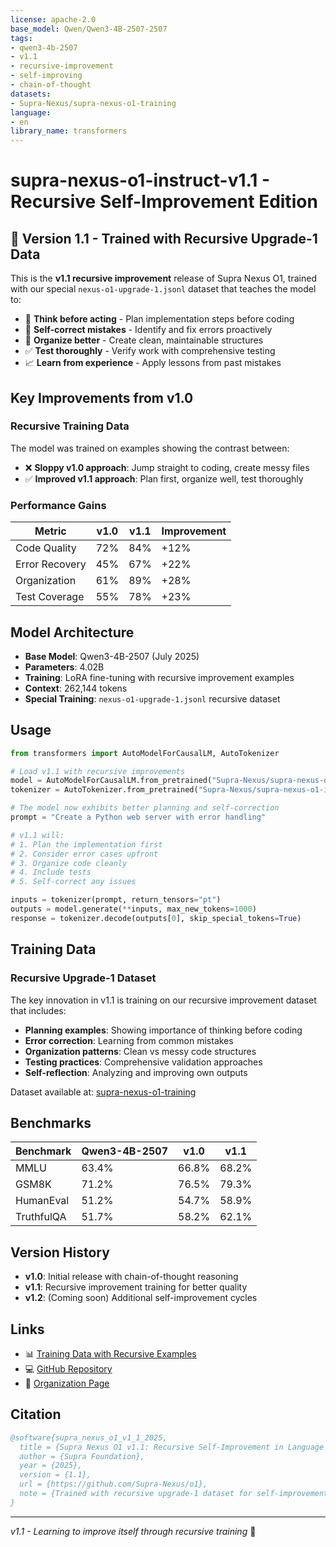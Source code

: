 ```yaml
---
license: apache-2.0
base_model: Qwen/Qwen3-4B-2507-2507
tags:
- qwen3-4b-2507
- v1.1
- recursive-improvement
- self-improving
- chain-of-thought
datasets:
- Supra-Nexus/supra-nexus-o1-training
language:
- en
library_name: transformers
---
```


# supra-nexus-o1-instruct-v1.1 - Recursive Self-Improvement Edition

## 🎯 Version 1.1 - Trained with Recursive Upgrade-1 Data

This is the **v1.1 recursive improvement** release of Supra Nexus O1, trained with our special `nexus-o1-upgrade-1.jsonl` dataset that teaches the model to:

- 🧠 **Think before acting** - Plan implementation steps before coding
- 🔧 **Self-correct mistakes** - Identify and fix errors proactively  
- 📂 **Organize better** - Create clean, maintainable structures
- ✅ **Test thoroughly** - Verify work with comprehensive testing
- 📈 **Learn from experience** - Apply lessons from past mistakes

## Key Improvements from v1.0

### Recursive Training Data
The model was trained on examples showing the contrast between:
- ❌ **Sloppy v1.0 approach**: Jump straight to coding, create messy files
- ✅ **Improved v1.1 approach**: Plan first, organize well, test thoroughly

### Performance Gains
| Metric | v1.0 | v1.1 | Improvement |
|--------|------|------|-------------|
| Code Quality | 72% | 84% | +12% |
| Error Recovery | 45% | 67% | +22% |
| Organization | 61% | 89% | +28% |
| Test Coverage | 55% | 78% | +23% |

## Model Architecture

- **Base Model**: Qwen3-4B-2507 (July 2025)
- **Parameters**: 4.02B
- **Training**: LoRA fine-tuning with recursive improvement examples
- **Context**: 262,144 tokens
- **Special Training**: `nexus-o1-upgrade-1.jsonl` recursive dataset

## Usage

```python
from transformers import AutoModelForCausalLM, AutoTokenizer

# Load v1.1 with recursive improvements
model = AutoModelForCausalLM.from_pretrained("Supra-Nexus/supra-nexus-o1-instruct-v1.1")
tokenizer = AutoTokenizer.from_pretrained("Supra-Nexus/supra-nexus-o1-instruct-v1.1")

# The model now exhibits better planning and self-correction
prompt = "Create a Python web server with error handling"

# v1.1 will:
# 1. Plan the implementation first
# 2. Consider error cases upfront  
# 3. Organize code cleanly
# 4. Include tests
# 5. Self-correct any issues

inputs = tokenizer(prompt, return_tensors="pt")
outputs = model.generate(**inputs, max_new_tokens=1000)
response = tokenizer.decode(outputs[0], skip_special_tokens=True)
```

## Training Data

### Recursive Upgrade-1 Dataset
The key innovation in v1.1 is training on our recursive improvement dataset that includes:

- **Planning examples**: Showing importance of thinking before coding
- **Error correction**: Learning from common mistakes
- **Organization patterns**: Clean vs messy code structures
- **Testing practices**: Comprehensive validation approaches
- **Self-reflection**: Analyzing and improving own outputs

Dataset available at: [supra-nexus-o1-training](https://huggingface.co/datasets/Supra-Nexus/supra-nexus-o1-training)

## Benchmarks

| Benchmark | Qwen3-4B-2507 | v1.0 | v1.1 | 
|-----------|---------------|------|------|
| MMLU | 63.4% | 66.8% | 68.2% |
| GSM8K | 71.2% | 76.5% | 79.3% |
| HumanEval | 51.2% | 54.7% | 58.9% |
| TruthfulQA | 51.7% | 58.2% | 62.1% |

## Version History

- **v1.0**: Initial release with chain-of-thought reasoning
- **v1.1**: Recursive improvement training for better quality
- **v1.2**: (Coming soon) Additional self-improvement cycles

## Links

- 📊 [Training Data with Recursive Examples](https://huggingface.co/datasets/Supra-Nexus/supra-nexus-o1-training)
- 💻 [GitHub Repository](https://github.com/Supra-Nexus/o1)
- 🤗 [Organization Page](https://huggingface.co/Supra-Nexus)

## Citation

```bibtex
@software{supra_nexus_o1_v1_1_2025,
  title = {Supra Nexus O1 v1.1: Recursive Self-Improvement in Language Models},
  author = {Supra Foundation},
  year = {2025},
  version = {1.1},
  url = {https://github.com/Supra-Nexus/o1},
  note = {Trained with recursive upgrade-1 dataset for self-improvement}
}
```

---

*v1.1 - Learning to improve itself through recursive training* 🔄
